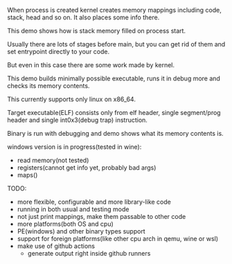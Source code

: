 
When process is created
kernel creates memory mappings including code, stack, head and so on.
It also places some info there.

This demo shows how is stack memory filled on process start.

Usually there are lots of stages before main, but you can get rid of them and set entrypoint directly to your code.

But even in this case there are some work made by kernel.

This demo builds minimally possible executable, runs it in debug more and checks its memory contents.


This currently supports only linux on x86_64.

Target executable(ELF) consists only from elf header, single segment/prog header and single int0x3(debug trap) instruction.

Binary is run with debugging and demo shows what its memory contents is.

windows version is in progress(tested in wine):
- read memory(not tested)
- registers(cannot get info yet, probably bad args)
- maps()


TODO:
- more flexible, configurable and more library-like code
- running in both usual and testing mode
- not just print mappings, make them passable to other code
- more platforms(both OS and cpu)
- PE(windows) and other binary types support
- support for foreign platforms(like other cpu arch in qemu, wine or wsl)
- make use of github actions
  - generate output right inside github runners 

